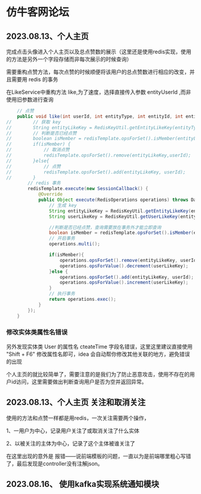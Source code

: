 # 仿牛客网论坛

## 2023.08.13、个人主页

完成点击头像进入个人主页以及总点赞数的展示（这里还是使用redis实现，使用的方法是另外一个字段存储而非每次展示的时候查询）

需要重构点赞方法，每次点赞的时候顺便将该用户的总点赞数进行相应的改变，并且需要用 redis 的事务

在LikeService中重构方法 like,为了速度，选择直接传入参数 entityUserId ,而非使用旧参数进行查询

```java
    // 点赞
    public void like(int userId, int entityType, int entityId, int entityUserId) {
//        // 获取 key
//        String entityLikeKey = RedisKeyUtil.getEntityLikeKey(entityType, entityId);
//        // 判断是否已经点赞
//        boolean isMember = redisTemplate.opsForSet().isMember(entityLikeKey, userId);
//        if(isMember) {
//            // 取消点赞
//            redisTemplate.opsForSet().remove(entityLikeKey,userId);
//        }else{
//            // 点赞
//            redisTemplate.opsForSet().add(entityLikeKey, userId);
//        }
        // redis 事务
        redisTemplate.execute(new SessionCallback() {
            @Override
            public Object execute(RedisOperations operations) throws DataAccessException {
                // 生成 key
                String entityLikeKey = RedisKeyUtil.getEntityLikeKey(entityType, entityId);
                String userLikeKey = RedisKeyUtil.getUserLikeKey(entityUserId);

                //判断是否已经点赞，查询需要放在事务外才能立即查询
                boolean isMember = redisTemplate.opsForSet().isMember(entityLikeKey, userId);
                // 开启事务
                operations.multi();

                if(isMember){
                    operations.opsForSet().remove(entityLikeKey, userId);
                    operations.opsForValue().decrement(userLikeKey);
                }else {
                    operations.opsForSet().add(entityLikeKey, userId);
                    operations.opsForValue().increment(userLikeKey);
                }
                // 执行事务
                return operations.exec();
            }
        });
    }
```

### 修改实体类属性名错误

另外发现实体类 User 的属性名 cteateTime 字段名错误，这里这里建议直接使用 "Shift + F6" 修改属性名即可，idea 会自动帮你修改其他关联的地方，避免错误的出现

个人主页的就比较简单了，需要注意的是我们为了防止恶意攻击，使用不存在的用户id访问，这里需要做出判断查询用户是否为空并返回异常。

## 2023.08.13、个人主页 关注和取消关注

使用的方法和点赞一样都是用redis，一次关注需要两个操作，

1、一用户为中心，记录用户关注了或取消关注了什么实体

2、以被关注的主体为中心，记录了这个主体被谁关注了

在这里出现的意外是 报错——说前端模板的问题，一直以为是前端哪里粗心写错了，最后发现是controller没有注解json。

## 2023.08.16、 使用kafka实现系统通知模块
